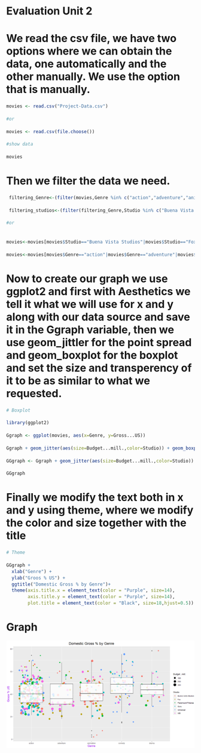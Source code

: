 # Evaluation Unit 2

# We read the csv file, we have two options where we can obtain the data, one automatically and the other manually. We use the option that is manually.

```R
movies <- read.csv("Project-Data.csv")

#or

movies <- read.csv(file.choose())

#show data

movies
```

# Then we filter the data we need.

```R
 filtering_Genre<-(filter(movies,Genre %in% c("action","adventure","animation","comedy","drama")))

 filtering_studios<-(filter(filtering_Genre,Studio %in% c("Buena Vista Studios","Sony","WB","Fox","Paramount Pictures","Universal")))

#or


movies<-movies[movies$Studio=="Buena Vista Studios"|movies$Studio=="Fox"|movies$Studio=="Paramount Pictures"|movies$Studio=="Sony"|movies$Studio=="Universal"|movies$Studio=="WB",]

movies<-movies[movies$Genre=="action"|movies$Genre=="adventure"|movies$Genre=="animation"|movies$Genre=="comedy"|movies$Genre=="drama",]
```

# Now to create our graph we use ggplot2 and first with Aesthetics we tell it what we will use for x and y along with our data source and save it in the Ggraph variable, then we use geom_jittler for the point spread and geom_boxplot for the boxplot and set the size and transperency of it to be as similar to what we requested.

```R
# Boxplot

library(ggplot2)

Ggraph <- ggplot(movies, aes(x=Genre, y=Gross...US))

Ggraph + geom_jitter(aes(size=Budget...mill.,color=Studio)) + geom_boxplot(size=0.4, alpha=0.8)

GGgraph <- Ggraph + geom_jitter(aes(size=Budget...mill.,color=Studio)) + geom_boxplot(size=0.4, alpha=0.8)

GGgraph
```
# Finally we modify the text both in x and y using theme, where we modify the color and size together with the title

```R
# Theme

GGgraph +
  xlab("Genre") +
  ylab("Groos % US") +
  ggtitle("Domestic Gross % by Genre")+
  theme(axis.title.x = element_text(color = "Purple", size=14),
        axis.title.y = element_text(color = "Purple", size=14),
        plot.title = element_text(color = "Black", size=18,hjust=0.5))
```        

# Graph
![](https://github.com/Jhomara13/DataMining/blob/Unit2/Evaluation/Grafica.png)